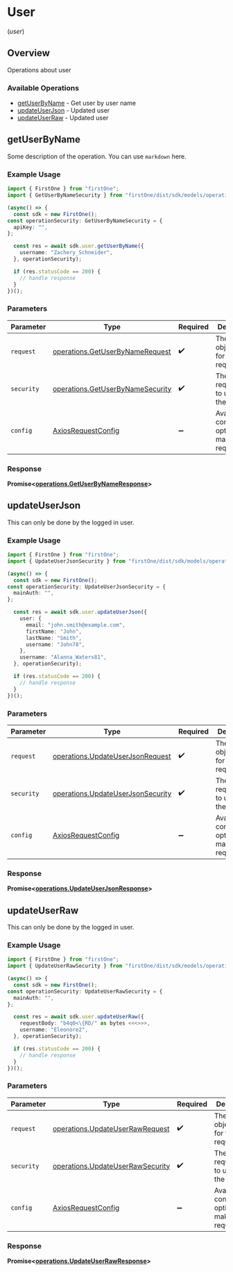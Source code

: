 # User
(*user*)

## Overview

Operations about user

### Available Operations

* [getUserByName](#getuserbyname) - Get user by user name
* [updateUserJson](#updateuserjson) - Updated user
* [updateUserRaw](#updateuserraw) - Updated user

## getUserByName

Some description of the operation. 
You can use `markdown` here.


### Example Usage

```typescript
import { FirstOne } from "firstOne";
import { GetUserByNameSecurity } from "firstOne/dist/sdk/models/operations";

(async() => {
  const sdk = new FirstOne();
const operationSecurity: GetUserByNameSecurity = {
  apiKey: "",
};

  const res = await sdk.user.getUserByName({
    username: "Zachery_Schneider",
  }, operationSecurity);

  if (res.statusCode == 200) {
    // handle response
  }
})();
```

### Parameters

| Parameter                                                                            | Type                                                                                 | Required                                                                             | Description                                                                          |
| ------------------------------------------------------------------------------------ | ------------------------------------------------------------------------------------ | ------------------------------------------------------------------------------------ | ------------------------------------------------------------------------------------ |
| `request`                                                                            | [operations.GetUserByNameRequest](../../models/operations/getuserbynamerequest.md)   | :heavy_check_mark:                                                                   | The request object to use for the request.                                           |
| `security`                                                                           | [operations.GetUserByNameSecurity](../../models/operations/getuserbynamesecurity.md) | :heavy_check_mark:                                                                   | The security requirements to use for the request.                                    |
| `config`                                                                             | [AxiosRequestConfig](https://axios-http.com/docs/req_config)                         | :heavy_minus_sign:                                                                   | Available config options for making requests.                                        |


### Response

**Promise<[operations.GetUserByNameResponse](../../models/operations/getuserbynameresponse.md)>**


## updateUserJson

This can only be done by the logged in user.

### Example Usage

```typescript
import { FirstOne } from "firstOne";
import { UpdateUserJsonSecurity } from "firstOne/dist/sdk/models/operations";

(async() => {
  const sdk = new FirstOne();
const operationSecurity: UpdateUserJsonSecurity = {
  mainAuth: "",
};

  const res = await sdk.user.updateUserJson({
    user: {
      email: "john.smith@example.com",
      firstName: "John",
      lastName: "Smith",
      username: "John78",
    },
    username: "Alanna_Waters81",
  }, operationSecurity);

  if (res.statusCode == 200) {
    // handle response
  }
})();
```

### Parameters

| Parameter                                                                              | Type                                                                                   | Required                                                                               | Description                                                                            |
| -------------------------------------------------------------------------------------- | -------------------------------------------------------------------------------------- | -------------------------------------------------------------------------------------- | -------------------------------------------------------------------------------------- |
| `request`                                                                              | [operations.UpdateUserJsonRequest](../../models/operations/updateuserjsonrequest.md)   | :heavy_check_mark:                                                                     | The request object to use for the request.                                             |
| `security`                                                                             | [operations.UpdateUserJsonSecurity](../../models/operations/updateuserjsonsecurity.md) | :heavy_check_mark:                                                                     | The security requirements to use for the request.                                      |
| `config`                                                                               | [AxiosRequestConfig](https://axios-http.com/docs/req_config)                           | :heavy_minus_sign:                                                                     | Available config options for making requests.                                          |


### Response

**Promise<[operations.UpdateUserJsonResponse](../../models/operations/updateuserjsonresponse.md)>**


## updateUserRaw

This can only be done by the logged in user.

### Example Usage

```typescript
import { FirstOne } from "firstOne";
import { UpdateUserRawSecurity } from "firstOne/dist/sdk/models/operations";

(async() => {
  const sdk = new FirstOne();
const operationSecurity: UpdateUserRawSecurity = {
  mainAuth: "",
};

  const res = await sdk.user.updateUserRaw({
    requestBody: "b4q0<\{RD/" as bytes <<<>>>,
    username: "Eleonore2",
  }, operationSecurity);

  if (res.statusCode == 200) {
    // handle response
  }
})();
```

### Parameters

| Parameter                                                                            | Type                                                                                 | Required                                                                             | Description                                                                          |
| ------------------------------------------------------------------------------------ | ------------------------------------------------------------------------------------ | ------------------------------------------------------------------------------------ | ------------------------------------------------------------------------------------ |
| `request`                                                                            | [operations.UpdateUserRawRequest](../../models/operations/updateuserrawrequest.md)   | :heavy_check_mark:                                                                   | The request object to use for the request.                                           |
| `security`                                                                           | [operations.UpdateUserRawSecurity](../../models/operations/updateuserrawsecurity.md) | :heavy_check_mark:                                                                   | The security requirements to use for the request.                                    |
| `config`                                                                             | [AxiosRequestConfig](https://axios-http.com/docs/req_config)                         | :heavy_minus_sign:                                                                   | Available config options for making requests.                                        |


### Response

**Promise<[operations.UpdateUserRawResponse](../../models/operations/updateuserrawresponse.md)>**

